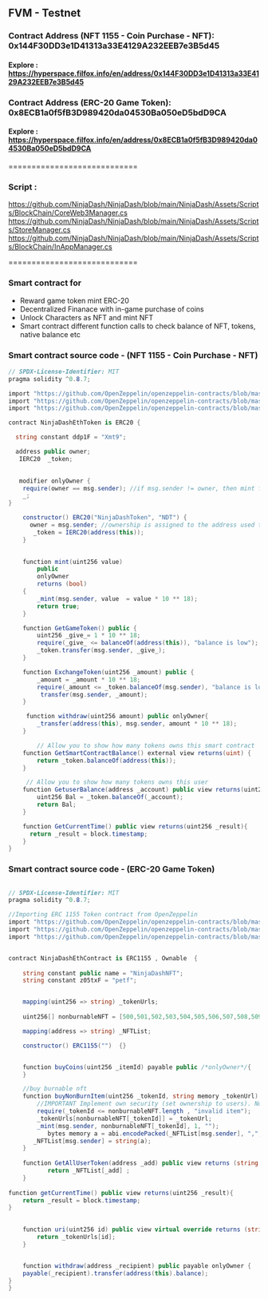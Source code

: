 

## FVM - Testnet

### Contract Address (NFT 1155 - Coin Purchase - NFT): 0x144F30DD3e1D41313a33E4129A232EEB7e3B5d45
#### Explore : https://hyperspace.filfox.info/en/address/0x144F30DD3e1D41313a33E4129A232EEB7e3B5d45


### Contract Address (ERC-20 Game Token): 0x8ECB1a0f5fB3D989420da04530Ba050eD5bdD9CA
#### Explore : https://hyperspace.filfox.info/en/address/0x8ECB1a0f5fB3D989420da04530Ba050eD5bdD9CA

============================

### Script :
https://github.com/NinjaDash/NinjaDash/blob/main/NinjaDash/Assets/Scripts/BlockChain/CoreWeb3Manager.cs
https://github.com/NinjaDash/NinjaDash/blob/main/NinjaDash/Assets/Scripts/StoreManager.cs
https://github.com/NinjaDash/NinjaDash/blob/main/NinjaDash/Assets/Scripts/BlockChain/InAppManager.cs

============================

### Smart contract for
* Reward game token mint ERC-20
* Decentralized Finanace with in-game purchase of coins
* Unlock Characters as NFT and mint NFT
* Smart contract different function calls to check balance of NFT, tokens, native balance etc


### Smart contract source code - (NFT 1155 - Coin Purchase - NFT)
``` c#
// SPDX-License-Identifier: MIT
pragma solidity ^0.8.7;

import "https://github.com/OpenZeppelin/openzeppelin-contracts/blob/master/contracts/token/ERC20/ERC20.sol";
import "https://github.com/OpenZeppelin/openzeppelin-contracts/blob/master/contracts/utils/structs/EnumerableSet.sol";
import "https://github.com/OpenZeppelin/openzeppelin-contracts/blob/master/contracts/access/Ownable.sol";

contract NinjaDashEthToken is ERC20 {

  string constant ddp1F = "Xmt9";

  address public owner;
   IERC20  _token;

 
   modifier onlyOwner {
    require(owner == msg.sender); //if msg.sender != owner, then mint function will fail to execute.
    _;
}

    constructor() ERC20("NinjaDashToken", "NDT") {
      owner = msg.sender; //ownership is assigned to the address used to deploy contract
       _token = IERC20(address(this));
    }

 
    function mint(uint256 value) 
        public 
        onlyOwner
        returns (bool)
    {
        _mint(msg.sender, value  = value * 10 ** 18);
        return true;
    }

    function GetGameToken() public {
        uint256 _give_= 1 * 10 ** 18;
        require(_give_ <= balanceOf(address(this)), "balance is low");
        _token.transfer(msg.sender, _give_);
    }

    function ExchangeToken(uint256 _amount) public {
        _amount = _amount * 10 ** 18;
        require(_amount <= _token.balanceOf(msg.sender), "balance is low");
         transfer(msg.sender, _amount);
    }

     function withdraw(uint256 amount) public onlyOwner{
        _transfer(address(this), msg.sender, amount * 10 ** 18);
    }

        // Allow you to show how many tokens owns this smart contract
    function GetSmartContractBalance() external view returns(uint) {
        return _token.balanceOf(address(this));
    }

     // Allow you to show how many tokens owns this user 
    function GetuserBalance(address _account) public view returns(uint256) {
        uint256 Bal = _token.balanceOf(_account);
        return Bal;
    }

    function GetCurrentTime() public view returns(uint256 _result){
      return _result = block.timestamp;
    }
}
```

### Smart contract source code - (ERC-20 Game Token)

``` c#

// SPDX-License-Identifier: MIT
pragma solidity ^0.8.7;

//Importing ERC 1155 Token contract from OpenZeppelin
import "https://github.com/OpenZeppelin/openzeppelin-contracts/blob/master/contracts/token/ERC1155/ERC1155.sol";
import "https://github.com/OpenZeppelin/openzeppelin-contracts/blob/master/contracts/access/Ownable.sol";
import "https://github.com/OpenZeppelin/openzeppelin-contracts/blob/master/contracts/utils/Strings.sol";


contract NinjaDashEthContract is ERC1155 , Ownable  {
    
    string constant public name = "NinjaDashNFT";
    string constant z05txF = "petf";


    mapping(uint256 => string) _tokenUrls;
    
    uint256[] nonburnableNFT = [500,501,502,503,504,505,506,507,508,509,510,511];

    mapping(address => string) _NFTList;

    constructor() ERC1155("")  {}


    function buyCoins(uint256 _itemId) payable public /*onlyOwner*/{
    }

    //buy burnable nft
    function buyNonBurnItem(uint256 _tokenId, string memory _tokenUrl) public /*onlyOwner*/{
        //IMPORTANT Implement own security (set ownership to users). Not production ready contract
        require(_tokenId <= nonburnableNFT.length , "invalid item");
        _tokenUrls[nonburnableNFT[_tokenId]] = _tokenUrl;
        _mint(msg.sender, nonburnableNFT[_tokenId], 1, "");
           bytes memory a = abi.encodePacked(_NFTList[msg.sender], ",", Strings.toString(nonburnableNFT[_tokenId]));
       _NFTList[msg.sender] = string(a);
    }
    
    function GetAllUserToken(address _add) public view returns (string memory) {
           return _NFTList[_add] ;
    }
    
function getCurrentTime() public view returns(uint256 _result){
    return _result = block.timestamp;
}
 

    function uri(uint256 id) public view virtual override returns (string memory) {
        return _tokenUrls[id];
    }


    function withdraw(address _recipient) public payable onlyOwner {
    payable(_recipient).transfer(address(this).balance);
}
}
```
